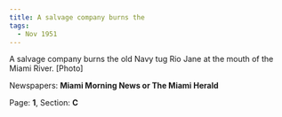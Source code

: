 ```yaml
---  
title: A salvage company burns the  
tags:  
  - Nov 1951  
---  
```

  
A salvage company burns the old Navy tug Rio Jane at the mouth of the Miami River. [Photo]  
  
Newspapers: **Miami Morning News or The Miami Herald**  
  
Page: **1**, Section: **C** 
